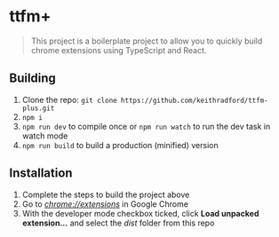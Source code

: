 # ttfm+

> This project is a boilerplate project to allow you to quickly build chrome extensions using TypeScript and React.

## Building

1.  Clone the repo: `git clone https://github.com/keithradford/ttfm-plus.git`
2.  `npm i`
3.  `npm run dev` to compile once or `npm run watch` to run the dev task in watch mode
4.  `npm run build` to build a production (minified) version

## Installation

1.  Complete the steps to build the project above
2.  Go to [_chrome://extensions_](chrome://extensions) in Google Chrome
3.  With the developer mode checkbox ticked, click **Load unpacked extension...** and select the _dist_ folder from this repo
